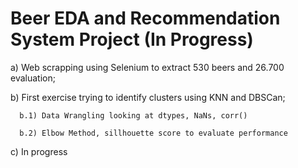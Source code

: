 # Beer EDA and Recommendation System Project (In Progress)
 a) Web scrapping using Selenium to extract 530 beers and 26.700 evaluation;
 
 b) First exercise trying to identify clusters using KNN and DBSCan;   
 
      b.1) Data Wrangling looking at dtypes, NaNs, corr()
      
      b.2) Elbow Method, sillhouette score to evaluate performance
      
 c) In progress
